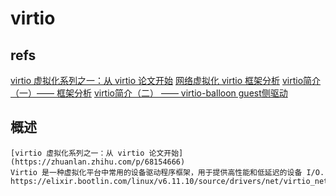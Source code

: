 # virtio

## refs

[virtio 虚拟化系列之一：从 virtio 论文开始](https://zhuanlan.zhihu.com/p/68154666)
[网络虚拟化 virtio 框架分析](https://zhuanlan.zhihu.com/p/542483879)
[virtio简介（一）—— 框架分析](https://www.cnblogs.com/edver/p/14684104.html)
[virtio简介（二） —— virtio-balloon guest侧驱动](https://www.cnblogs.com/edver/p/14684138.html)

## 概述

```text
[virtio 虚拟化系列之一：从 virtio 论文开始](https://zhuanlan.zhihu.com/p/68154666)
Virtio 是一种虚拟化平台中常用的设备驱动程序框架，用于提供高性能和低延迟的设备 I/O.
https://elixir.bootlin.com/linux/v6.11.10/source/drivers/net/virtio_net.c#L6824

```
